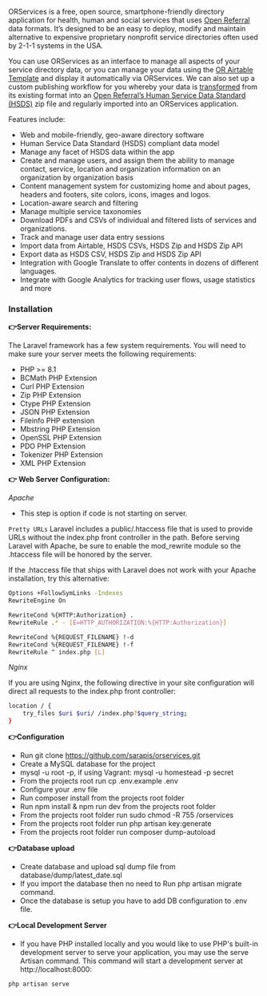 ORServices is a free, open source, smartphone-friendly directory application for health, human and social services that uses [Open Referral](http://openreferral.org/) data formats. It’s designed to be an easy to deploy, modify and maintain alternative to expensive proprietary nonprofit service directories often used by 2-1-1 systems in the USA.

You can use ORServices as an interface to manage all aspects of your service directory data, or you can manage your data using the [OR Airtable Template](https://airtable.com/universe/expwt9yr65lFGUJAr/social-services-directory-v20) and display it automatically via ORServices. We can also set up a custom publishing workflow for you whereby your data is [transformed](https://github.com/openreferral/hsds_transformer) from its existing format into an [Open Referral’s Human Service Data Standard (HSDS)](http://docs.openreferral.org/en/latest/hsds/) zip file and regularly imported into an ORServices application.

Features include:
* Web and mobile-friendly, geo-aware directory software 
* Human Service Data Standard (HSDS) compliant data model
* Manage any facet of HSDS data within the app
* Create and manage users, and assign them the ability to manage contact, service, location and organization information on an organization by organization basis
* Content management system for customizing home and about pages, headers and footers, site colors, icons, images and logos.
* Location-aware search and filtering
* Manage multiple service taxonomies
* Download PDFs and CSVs of individual and filtered lists of services and organizations.
* Track and manage user data entry sessions
* Import data from Airtable, HSDS CSVs, HSDS Zip and HSDS Zip API
* Export data as HSDS CSV, HSDS Zip and HSDS Zip API
* Integration with Google Translate to offer contents in dozens of different languages.
* Integrate with Google Analytics for tracking user flows, usage statistics and more


### Installation

**👉Server Requirements:**


The Laravel framework has a few system requirements. You will need to make sure your server meets the following requirements:

* PHP >= 8.1
* BCMath PHP Extension
* Curl PHP Extension
* Zip PHP Extension
* Ctype PHP Extension
* JSON PHP Extension
* Fileinfo PHP extension
* Mbstring PHP Extension
* OpenSSL PHP Extension
* PDO PHP Extension
* Tokenizer PHP Extension
* XML PHP Extension


**👉 Web Server Configuration:**


*Apache*

 * This step is option if code is not starting on server.

`Pretty URLs`
Laravel includes a public/.htaccess file that is used to provide URLs without the index.php front controller in the path. Before serving Laravel with Apache, be sure to enable the mod_rewrite module so the .htaccess file will be honored by the server.

If the .htaccess file that ships with Laravel does not work with your Apache installation, try this alternative:

```bash
Options +FollowSymLinks -Indexes
RewriteEngine On

RewriteCond %{HTTP:Authorization} .
RewriteRule .* - [E=HTTP_AUTHORIZATION:%{HTTP:Authorization}]

RewriteCond %{REQUEST_FILENAME} !-d
RewriteCond %{REQUEST_FILENAME} !-f
RewriteRule ^ index.php [L]
```

*Nginx*

If you are using Nginx, the following directive in your site configuration will direct all requests to the index.php front controller:

```bash
location / {
    try_files $uri $uri/ /index.php?$query_string;
}
```

**👉Configuration**
   * Run git clone https://github.com/sarapis/orservices.git
   * Create a MySQL database for the project
   * mysql -u root -p, if using Vagrant: mysql -u homestead -p secret    
   * From the projects root run cp .env.example .env
   * Configure your .env file
   * Run composer install from the projects root folder
   * Run npm install & npm run dev from the projects root folder
   * From the projects root folder run sudo chmod -R 755 /orservices
   * From the projects root folder run php artisan key:generate
   * From the projects root folder run composer dump-autoload
    
**👉Database upload**
   * Create database and upload sql dump file from database/dump/latest_date.sql
   * If you import the database then no need to Run php artisan migrate command.
   * Once the database is setup you have to add DB configuration to .env file.

**👉Local Development Server**

* If you have PHP installed locally and you would like to use PHP's built-in development server to serve your application, you may use the serve Artisan command. This command will start a development server at http://localhost:8000:


```bash
php artisan serve
```
